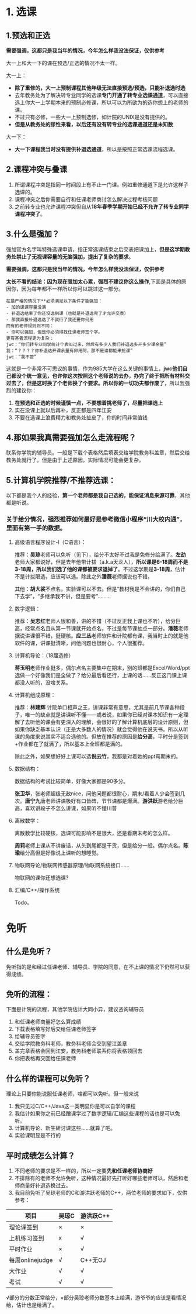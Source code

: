 # 1. 选课
## 1.预选和正选

**需要强调，这都只是我当年的情况，今年怎么样我没法保证，仅供参考**

大一上和大一下的课在预选/正选的情况不太一样。

大一上：
- **除了重修的，大一上预制课程其他年级无法直接预选/预选，只能补退选时选**
- 去年教务处为了解决转专业同学的选课**专门开通了转专业选课通道**，可以直接选上你大一上学期本来的预制必修课，所以可以为所欲为的选你想上的老师的课。
- 不过只有必修，一些大一上预制选修，如计院的UNIX是没有提供的。
- **但是从教务处的尿性来看，以后还有没有转专业的选课通道还是未知数**

大一下：
- **大一下课程我当时没有提供补退选通道**，所以是按照正常选课流程选课。

## 2.课程冲突与叠课

1. 所谓课程冲突是指同一时间段上有不止一门课。例如重修通道下是允许这样子选课的。
2. 课程冲突之后你需要自行和任课老师商讨怎么解决过程考核问题
3. 之前转专业也允许课程冲突但自从**18年春季学期开始已经不允许了转专业同学课程冲突了**。

## 3.什么是强加？
强加官方名字叫特殊选课申请，指正常选课结束之后交表把课加上，**但是这学期教务处禁止了无视课容量的无脑强加，提出了复杂的要求**。

**需要强调，这都只是我当年的情况，今年怎么样我没法保证，仅供参考**

**太长不看的结论：因为现在强加太心累，强烈不建议你这么操作**,下面是具体的原因你，因为每年都不一样所以你可以跳过这一部分。

```
在最严格的情况下**必须满足以下条件才能强加：
- 加的课课容量没满
- 补退选结束了你还没选到课（也就是补退选完了才允许交表）
- 那我直接补退选选了不就行了我还要你何用
而有的老师规则则不同：
- 你可以强加，但是你必须得找任课老师签个字。
更有甚者流程更为复杂：
jwc：“你们转专业同学统计个表叫过来，然后有多少人我们补退选多开多少课余量”
我：“？？？？你补退选开课余量有卵用阿，那不是谁都能来抢课”
jwc：“我不管”
```
这就是一个非常不可思议的事情，作为985大学在这么关键的事情上，**jwc他们自己都没个统一意见，也许你这次按照这个老师说的去办，办完了终于把所有材料交过去了，但是这时换了个老师换了个要求。所以你的一切功夫都作废了**，所以我强烈的建议你：

1. **在预选和正选的时候谨慎一点，不要想着挑老师了，尽量把课选上**
2. 实在没课上就以后再补，反正都是四年江安
3. 不要在选课上浪费精力和教务处扯皮了，你的时间非常值钱

## 4.那如果我真需要强加怎么走流程呢？

联系你学院的辅导员。一般是下载个表格然后填表交给学院教务科盖章，然后交给教务处就行了。但是由于上述原因，实际情况可能会更复杂。

## 5.计算机学院推荐/不推荐选课：

以下都是我个人的经验，**第一个老师都是我自己选的，能保证消息来源可靠**，其他都是听说。

### 关于给分情况，强烈推荐如何最好是参考微信小程序“**川大校内通**”，里面有第一手的数据。
1. 高级语言程序设计-Ⅰ（C语言）： 
    
    推荐：**吴琼**老师可以免听（见下），给分不太好不过我是免修分给满了。**左劼**老师大家都说好，但是去年他带计拔（a.k.a天龙人），**所以课是6-18周而不是3-18周，所以我们选了他的课都被要求退掉了**。不过这学期是**3-18周**，估计不是计拔限选，应该可以选。除此之外**潘薇**老师据说也不错。
    
    其他：**胡大裟**不点名，实验课可以不去。但是“教材我是不会讲的，你们自己下去学”，“多继承我不讲，但是要考”………

2. 数字逻辑：

    推荐：**吴志红**老师人很和善，讲的不错（不过反正我上课也不听），给分巨高，经常点名且从第一节课就开始点名，不过是每节课抽点一部分。**潘薇**老师据说讲课很不错，挺硬核。**应三丛**老师软件和计院都有课，我当时上的就是他软件的课，讲课挺清晰，问他问题也很耐心，个人很推荐。

3. 计算机导论：（18届选修）

    **蒋玉明**老师作业挺多，偶尔点名主要集中在期末，别的班都是Excel/Word/ppt选做一个好像我们是全做了？给分最后看还行，上课的话……反正这门课上课都没人听的，没啥关系。

4. 计算机组成原理：

    推荐：**林建辉** 计院单口相声之王，讲课非常有意思，尤其是前几节课各种段子，唯一的缺点就是讲课听不懂——或者说，如果你已经对课本知识有一定理解了去听他的课会有更深入的理解，会很好的了解计算机底层的设计原则，但如果你缺乏基本认识（正是大多数人的情况）就会觉得他在说天书。所以从听课的角度来说其实不适合选他的。但放在推荐的原因是**给分高**，平时分是签到+作业都在了就满了，所以基本上全班都是满的。
    
    除此之外，如果想好好上课可以选**倪云竹**，我都是对着她的ppt苟期末的。

5. 数据结构：

    数据结构的考试比较简单，好像大家都是90多分。
    
    **张卫华**，张老师超级无敌nice，问他问题都很耐心，期末/看着人少会签到几次。**唐宁九**唐老师讲课极好有口皆碑，节节课都是爆满。**游洪跃**游老给分巨高，喜欢讲段子不怎么讲课，如果听不懂川普

6. 离散数学：

    离散数学比较硬核，选课可能影响不是很大，还是看期末考的怎么样。
    
    **周莉**老师上课从不讲废话，从头到尾都是干货，但是给分一般。偶尔点名。**陈瑜**给分高但是好像说上课听的想睡觉。

7. 物联网导论/物联网传感器原理/物联网系统接口……

    物联网的课你还想选课?

8. 汇编/C++/操作系统

    Todo。
# 免听
## 什么是免听？
免听指的是和经过任课老师、辅导员、学院的同意，在不上课的情况下仍然可以获得成绩。

## 免听的流程：
下面是计院的流程，其他学院估计大同小异，建议咨询辅导员
1. 和任课老师商量好怎么算成绩
2. 下载表格填写好后交给任课老师签字
3. 给辅导员签字
4. 交给学院教务科老师，教务科老师会交到望江盖章
5. 盖完章表格会回到江安，教务科老师联系你将表格领回去
6. 你把表格再交回给任课老师

## 什么样的课程可以免听？
理论上只要你能说服任课老师，啥都可以免听。但一般来说
1. 我只见过C/C++/Java这一类明显你是可以自学的课程
2. 我估计如果你之前已经蹭课学过了数字逻辑/汇编这些课程的话也是可以免听。
3. 计算机导论、新生研讨课这些……就算了吧。
4. 实验课明显是不行的


## 平时成绩怎么计算？
1. 不同老师的要求是不一样的，所以一定要**先和任课老师协商好**
2. 不排除有的老师不允许免听，这种情况最好先打听好哪些老师可以，然后和老师商量好补退选换过去。
2. 我目前免听了吴琼老师的C和游洪跃老师的C++，两位老师的要求如下，仅供参考：

| 项目       | 吴琼C  |  游洪跃C++  |
| -------   | ----- |  ----  |
| 理论课签到     | ×     |   ×     |
| 上机练习签到   |   x   |   √   |
| 平时作业    |  ×    |  √ |
| 每周onlinejudge    |  √    |  C++无OJ |
| 大作业    |  √    | √  |
| 考试    |  √    | √  |

√部分的分数正常给分，×部分吴琼老师分数基本上给满，游爷爷的应该是看情况给，估计也是给满了。